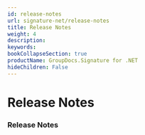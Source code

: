 ```yaml
---
id: release-notes
url: signature-net/release-notes
title: Release Notes
weight: 4
description: 
keywords: 
bookCollapseSection: true
productName: GroupDocs.Signature for .NET
hideChildren: False
---
```


# Release Notes

### Release Notes
